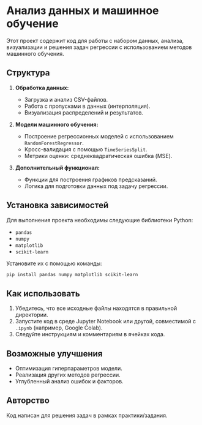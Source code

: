 # Анализ данных и машинное обучение

Этот проект содержит код для работы с набором данных, анализа, визуализации и решения задач регрессии с использованием методов машинного обучения.

## Структура

1. **Обработка данных:**
   - Загрузка и анализ CSV-файлов.
   - Работа с пропусками в данных (интерполяция).
   - Визуализация распределений и результатов.

2. **Модели машинного обучения:**
   - Построение регрессионных моделей с использованием `RandomForestRegressor`.
   - Кросс-валидация с помощью `TimeSeriesSplit`.
   - Метрики оценки: среднеквадратическая ошибка (MSE).

3. **Дополнительный функционал:**
   - Функции для построения графиков предсказаний.
   - Логика для подготовки данных под задачу регрессии.

## Установка зависимостей

Для выполнения проекта необходимы следующие библиотеки Python:
- `pandas`
- `numpy`
- `matplotlib`
- `scikit-learn`

Установите их с помощью команды:
```bash
pip install pandas numpy matplotlib scikit-learn
```

## Как использовать

1. Убедитесь, что все исходные файлы находятся в правильной директории.
2. Запустите код в среде Jupyter Notebook или другой, совместимой с `.ipynb` (например, Google Colab).
3. Следуйте инструкциям и комментариям в ячейках кода.

## Возможные улучшения

- Оптимизация гиперпараметров модели.
- Реализация других методов регрессии.
- Углубленный анализ ошибок и факторов.

## Авторство

Код написан для решения задач в рамках практики/задания.
